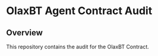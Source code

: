 # OlaxBT Agent Contract Audit

## Overview
This repository contains the audit for the OlaxBT Contract.
